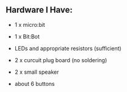 Hardware I Have:
----------------

- 1 x micro:bit
- 1 x Bit:Bot
- LEDs and appropriate resistors (sufficient)

- 2 x curcuit plug board (no soldering)

- 2 x small speaker
- about 6 buttons
